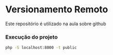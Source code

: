 # Versionamento Remoto

Este repositório é utilizado na aula sobre github

### Execução do projeto 
```sh
php -S localhost:8000 -t public
```